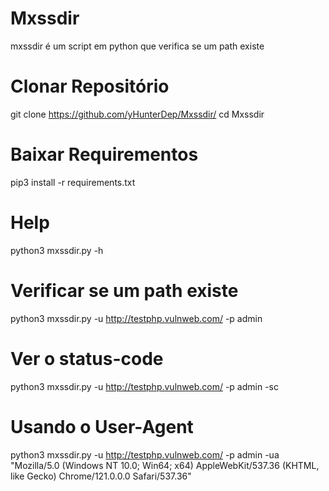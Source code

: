 # Mxssdir
mxssdir é um script em python que verifica se um path existe

# Clonar Repositório
git clone https://github.com/yHunterDep/Mxssdir/
cd Mxssdir

# Baixar Requirementos
pip3 install -r requirements.txt

# Help
python3 mxssdir.py -h

# Verificar se um path existe
python3 mxssdir.py -u http://testphp.vulnweb.com/ -p admin

# Ver o status-code
python3 mxssdir.py -u http://testphp.vulnweb.com/ -p admin -sc

# Usando o User-Agent
python3 mxssdir.py -u http://testphp.vulnweb.com/ -p admin -ua "Mozilla/5.0 (Windows NT 10.0; Win64; x64) AppleWebKit/537.36 (KHTML, like Gecko) Chrome/121.0.0.0 Safari/537.36"
